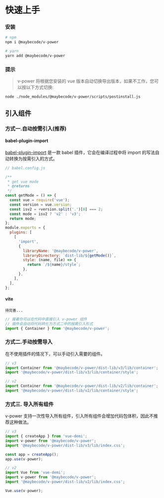 # 快速上手

### 安装

```bash
# npm
npm i @maybecode/v-power
```

```bash
# yarn
yarn add @maybecode/v-power
```

### 提示

> v-power 将根据您安装的 vue 版本自动切换导出版本，如果不工作，您可以按以下方式切换:

```
node ./node_modules/@maybecode/v-power/scripts/postinstall.js
```

## 引入组件

### 方式一.自动按需引入(推荐)

#### babel-plugin-import

[babel-plugin-import](https://github.com/ant-design/babel-plugin-import) 是一款 babel 插件，它会在编译过程中将 import 的写法自动转换为按需引入的方式。

```js
// babel.config.js

/**
 * get vue mode
 * @returns
 */
const getMode = () => {
  const vue = require('vue');
  const version = vue.version;
  const isv2 = +version.split('.')[0] === 2;
  const mode = isv2 ? 'v2' : 'v3';
  return mode;
};
module.exports = {
  plugins: [
    [
      'import',
      {
        libraryName: '@maybecode/v-power',
        libraryDirectory: `dist-lib/${getMode()}`,
        style: (name, file) => {
          return `/${name}/style`;
        },
      },
    ],
  ],
};
```

#### vite

```
待完善...
```

```js
// 接着你可以在代码中直接引入 v-power 组件
// 插件会自动将代码转化为方式二中的按需引入形式
import { Container } from '@maybecode/v-power';
```

### 方式二.手动按需导入

在不使用插件的情况下，可以手动引入需要的组件。

```js
// v3
import Container from '@maybecode/v-power/dist-lib/v3/lib/container';
import '@maybecode/v-power/dist-lib/v3/lib/container/style';
```

```js
// v2
import Container from '@maybecode/v-power/dist-lib/v2/lib/container';
import '@maybecode/v-power/dist-lib/v2/lib/container/style';
```

### 方式三. 导入所有组件

v-power 支持一次性导入所有组件，引入所有组件会增加代码包体积，因此不推荐这种做法。

```js
// v3
import { createApp } from 'vue-demi';
import v-power from '@maybecode/v-power';
import '@maybecode/v-power/dist-lib/v3/lib/index.css';

const app = createApp();
app.use(v-power);
```

```js
// v2
import Vue from 'vue-demi';
import v-power from '@maybecode/v-power';
import '@maybecode/v-power/dist-lib/v2/lib/index.css';

Vue.use(v-power);
```
